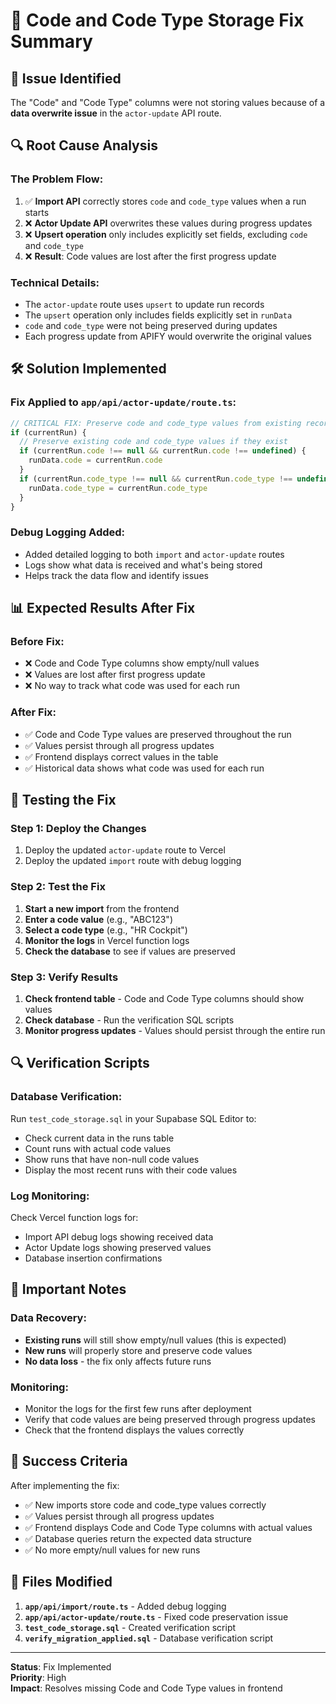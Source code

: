 # 🔧 Code and Code Type Storage Fix Summary

## 🎯 Issue Identified

The "Code" and "Code Type" columns were not storing values because of a **data overwrite issue** in the `actor-update` API route.

## 🔍 Root Cause Analysis

### The Problem Flow:
1. ✅ **Import API** correctly stores `code` and `code_type` values when a run starts
2. ❌ **Actor Update API** overwrites these values during progress updates
3. ❌ **Upsert operation** only includes explicitly set fields, excluding `code` and `code_type`
4. ❌ **Result**: Code values are lost after the first progress update

### Technical Details:
- The `actor-update` route uses `upsert` to update run records
- The `upsert` operation only includes fields explicitly set in `runData`
- `code` and `code_type` were not being preserved during updates
- Each progress update from APIFY would overwrite the original values

## 🛠️ Solution Implemented

### Fix Applied to `app/api/actor-update/route.ts`:

```typescript
// CRITICAL FIX: Preserve code and code_type values from existing record
if (currentRun) {
  // Preserve existing code and code_type values if they exist
  if (currentRun.code !== null && currentRun.code !== undefined) {
    runData.code = currentRun.code
  }
  if (currentRun.code_type !== null && currentRun.code_type !== undefined) {
    runData.code_type = currentRun.code_type
  }
}
```

### Debug Logging Added:
- Added detailed logging to both `import` and `actor-update` routes
- Logs show what data is received and what's being stored
- Helps track the data flow and identify issues

## 📊 Expected Results After Fix

### Before Fix:
- ❌ Code and Code Type columns show empty/null values
- ❌ Values are lost after first progress update
- ❌ No way to track what code was used for each run

### After Fix:
- ✅ Code and Code Type values are preserved throughout the run
- ✅ Values persist through all progress updates
- ✅ Frontend displays correct values in the table
- ✅ Historical data shows what code was used for each run

## 🧪 Testing the Fix

### Step 1: Deploy the Changes
1. Deploy the updated `actor-update` route to Vercel
2. Deploy the updated `import` route with debug logging

### Step 2: Test the Fix
1. **Start a new import** from the frontend
2. **Enter a code value** (e.g., "ABC123")
3. **Select a code type** (e.g., "HR Cockpit")
4. **Monitor the logs** in Vercel function logs
5. **Check the database** to see if values are preserved

### Step 3: Verify Results
1. **Check frontend table** - Code and Code Type columns should show values
2. **Check database** - Run the verification SQL scripts
3. **Monitor progress updates** - Values should persist through the entire run

## 🔍 Verification Scripts

### Database Verification:
Run `test_code_storage.sql` in your Supabase SQL Editor to:
- Check current data in the runs table
- Count runs with actual code values
- Show runs that have non-null code values
- Display the most recent runs with their code values

### Log Monitoring:
Check Vercel function logs for:
- Import API debug logs showing received data
- Actor Update logs showing preserved values
- Database insertion confirmations

## 🚨 Important Notes

### Data Recovery:
- **Existing runs** will still show empty/null values (this is expected)
- **New runs** will properly store and preserve code values
- **No data loss** - the fix only affects future runs

### Monitoring:
- Monitor the logs for the first few runs after deployment
- Verify that code values are being preserved through progress updates
- Check that the frontend displays the values correctly

## 🎯 Success Criteria

After implementing the fix:
- ✅ New imports store code and code_type values correctly
- ✅ Values persist through all progress updates
- ✅ Frontend displays Code and Code Type columns with actual values
- ✅ Database queries return the expected data structure
- ✅ No more empty/null values for new runs

## 📝 Files Modified

1. **`app/api/import/route.ts`** - Added debug logging
2. **`app/api/actor-update/route.ts`** - Fixed code preservation issue
3. **`test_code_storage.sql`** - Created verification script
4. **`verify_migration_applied.sql`** - Database verification script

---

**Status**: Fix Implemented  
**Priority**: High  
**Impact**: Resolves missing Code and Code Type values in frontend
